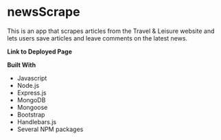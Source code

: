 # newsScrape

This is an app that scrapes articles from the Travel & Leisure website and lets users save articles and leave comments on the latest news. 

**Link to Deployed Page**

**Built With**
- Javascript
- Node.js
- Express.js
- MongoDB
- Mongoose
- Bootstrap
- Handlebars.js
- Several NPM packages 